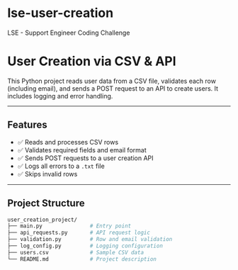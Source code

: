 # lse-user-creation
LSE - Support Engineer Coding Challenge

# User Creation via CSV & API

This Python project reads user data from a CSV file, validates each row (including email), and sends a POST request to an API to create users. 
It includes logging and error handling.

---

## Features

- ✅ Reads and processes CSV rows
- ✅ Validates required fields and email format
- ✅ Sends POST requests to a user creation API
- ✅ Logs all errors to a `.txt` file
- ✅ Skips invalid rows

---

## Project Structure

```bash
user_creation_project/
├── main.py               # Entry point
├── api_requests.py       # API request logic
├── validation.py         # Row and email validation
├── log_config.py         # Logging configuration
├── users.csv             # Sample CSV data
└── README.md             # Project description
